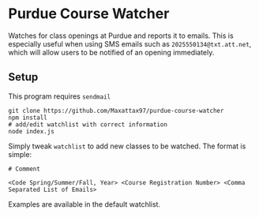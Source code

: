 # Purdue Course Watcher

Watches for class openings at Purdue and reports it to emails. This is
especially useful when using SMS emails such as `2025550134@txt.att.net`, which
will allow users to be notified of an opening immediately.

## Setup

This program requires `sendmail`

```
git clone https://github.com/Maxattax97/purdue-course-watcher
npm install
# add/edit watchlist with correct information
node index.js
```

Simply tweak `watchlist` to add new classes to be watched. The format is
simple:
```
# Comment

<Code Spring/Summer/Fall, Year> <Course Registration Number> <Comma Separated List of Emails>
```
Examples are available in the default watchlist.
